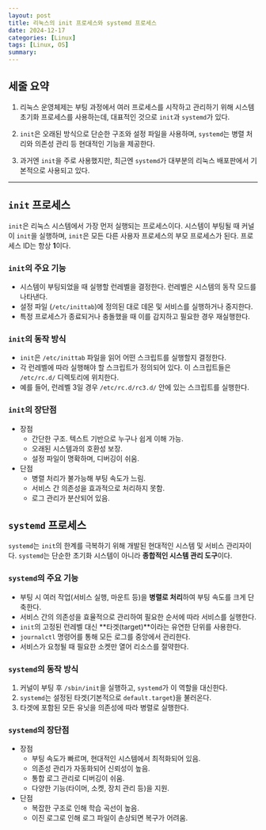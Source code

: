 ```yaml
---
layout: post
title: 리눅스의 init 프로세스와 systemd 프로세스
date: 2024-12-17
categories: [Linux]
tags: [Linux, OS]
summary:
---
```


## 세줄 요약

1. 리눅스 운영체제는 부팅 과정에서 여러 프로세스를 시작하고 관리하기 위해 시스템 초기화 프로세스를 사용하는데, 대표적인 것으로 `init`과 `systemd`가 있다.

2. `init`은 오래된 방식으로 단순한 구조와 설정 파일을 사용하며, `systemd`는 병렬 처리와 의존성 관리 등 현대적인 기능을 제공한다.

3. 과거엔 `init`을 주로 사용했지만, 최근엔 `systemd`가 대부분의 리눅스 배포판에서 기본적으로 사용되고 있다.

---

## `init` 프로세스

`init`은 리눅스 시스템에서 가장 먼저 실행되는 프로세스이다. 시스템이 부팅될 때 커널이 `init`을 실행하며, `init`은 모든 다른 사용자 프로세스의 부모 프로세스가 된다. 프로세스 ID는 항상 **1**이다.

### `init`의 주요 기능

- 시스템이 부팅되었을 때 실행할 런레벨을 결정한다. 런레벨은 시스템의 동작 모드를 나타낸다.
- 설정 파일 (`/etc/inittab`)에 정의된 대로 데몬 및 서비스를 실행하거나 중지한다.
- 특정 프로세스가 종료되거나 충돌했을 때 이를 감지하고 필요한 경우 재실행한다.

### `init`의 동작 방식

- `init`은 `/etc/inittab` 파일을 읽어 어떤 스크립트를 실행할지 결정한다.
- 각 런레벨에 따라 실행해야 할 스크립트가 정의되어 있다. 이 스크립트들은 `/etc/rc.d/` 디렉토리에 위치한다.
- 예를 들어, 런레벨 3일 경우 `/etc/rc.d/rc3.d/` 안에 있는 스크립트를 실행한다.

### `init`의 장단점

- 장점
  - 간단한 구조. 텍스트 기반으로 누구나 쉽게 이해 가능.
  - 오래된 시스템과의 호환성 보장.
  - 설정 파일이 명확하며, 디버깅이 쉬움.
- 단점
  - 병렬 처리가 불가능해 부팅 속도가 느림.
  - 서비스 간 의존성을 효과적으로 처리하지 못함.
  - 로그 관리가 분산되어 있음.

## `systemd` 프로세스

`systemd`는 `init`의 한계를 극복하기 위해 개발된 현대적인 시스템 및 서비스 관리자이다. `systemd`는 단순한 초기화 시스템이 아니라 **종합적인 시스템 관리 도구**이다.

### `systemd`의 주요 기능

- 부팅 시 여러 작업(서비스 실행, 마운트 등)을 **병렬로 처리**하여 부팅 속도를 크게 단축한다.
- 서비스 간의 의존성을 효율적으로 관리하여 필요한 순서에 따라 서비스를 실행한다.
- `init`의 고정된 런레벨 대신 **타겟(target)**이라는 유연한 단위를 사용한다.
- `journalctl` 명령어를 통해 모든 로그를 중앙에서 관리한다.
- 서비스가 요청될 때 필요한 소켓만 열어 리소스를 절약한다.

### `systemd`의 동작 방식

1. 커널이 부팅 후 `/sbin/init`을 실행하고, `systemd`가 이 역할을 대신한다.
2. `systemd`는 설정된 타겟(기본적으로 `default.target`)을 불러온다.
3. 타겟에 포함된 모든 유닛을 의존성에 따라 병렬로 실행한다.

### `systemd`의 장단점

- 장점
  - 부팅 속도가 빠르며, 현대적인 시스템에서 최적화되어 있음.
  - 의존성 관리가 자동화되어 신뢰성이 높음.
  - 통합 로그 관리로 디버깅이 쉬움.
  - 다양한 기능(타이머, 소켓, 장치 관리 등)을 지원.
- 단점
  - 복잡한 구조로 인해 학습 곡선이 높음.
  - 이진 로그로 인해 로그 파일이 손상되면 복구가 어려움.
